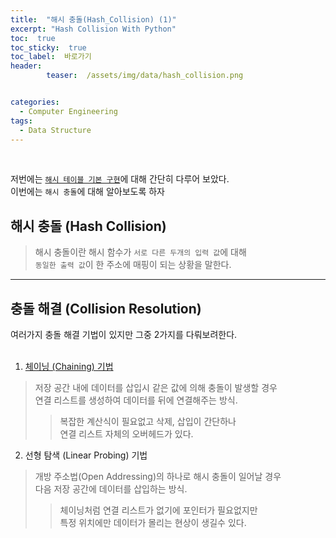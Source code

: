 ```yaml
---
title:  "해시 충돌(Hash_Collision) (1)"  
excerpt: "Hash Collision With Python"
toc:  true
toc_sticky:  true
toc_label:  바로가기
header:
        teaser:  /assets/img/data/hash_collision.png


categories:
  - Computer Engineering
tags:
  - Data Structure
---
```

<br/>

저번에는 [`해시 테이블 기본 구현`](https://pome95.github.io/computer%20engineering/hashtable(2)/)에 대해 간단히 다루어 보았다.<br/>
이번에는 `해시 충돌`에 대해 알아보도록 하자 <br/>


## 해시 충돌 (Hash Collision)
> 해시 충돌이란 해시 함수가 `서로 다른 두개의 입력 값`에 대해  
> `동일한 출력 값`이 한 주소에 매핑이 되는 상황을 말한다.

---

## 충돌 해결 (Collision Resolution)
여러가지 충돌 해결 기법이 있지만 그중 2가지를 다뤄보려한다.  
<br/>

1. [체이닝 (Chaining) 기법](https://pome95.github.io/computer%20engineering/chaining/)
>저장 공간 내에 데이터를 삽입시 같은 값에 의해 충돌이 발생할 경우   
연결 리스트를 생성하여 데이터를 뒤에 연결해주는 방식.
>>복잡한 계산식이 필요없고 삭제, 삽입이 간단하나  
>>연결 리스트 자체의 오버헤드가 있다.

2. 선형 탐색 (Linear Probing) 기법
>개방 주소법(Open Addressing)의 하나로 해시 충돌이 일어날 경우  
>다음 저장 공간에 데이터를 삽입하는 방식.
>>체이닝처럼 연결 리스트가 없기에 포인터가 필요없지만  
>>특정 위치에만 데이터가 몰리는 현상이 생길수 있다.
